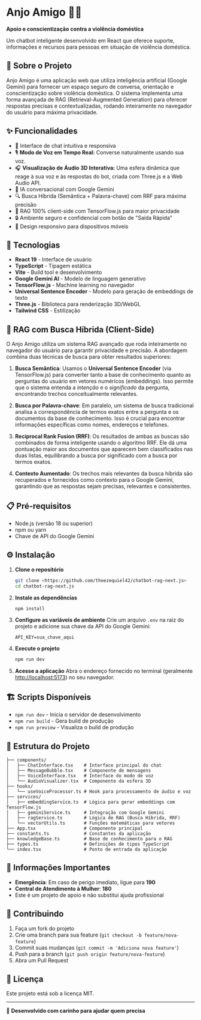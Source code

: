 # Anjo Amigo 🤖💜

**Apoio e conscientização contra a violência doméstica**

Um chatbot inteligente desenvolvido em React que oferece suporte, informações e recursos para pessoas em situação de violência doméstica.

## 🎯 Sobre o Projeto

Anjo Amigo é uma aplicação web que utiliza inteligência artificial (Google Gemini) para fornecer um espaço seguro de conversa, orientação e conscientização sobre violência doméstica. O sistema implementa uma forma avançada de RAG (Retrieval-Augmented Generation) para oferecer respostas precisas e contextualizadas, rodando inteiramente no navegador do usuário para máxima privacidade.

## ✨ Funcionalidades

- 💬 Interface de chat intuitiva e responsiva
- 🎙️ **Modo de Voz em Tempo Real:** Converse naturalmente usando sua voz.
- 🎧 **Visualização de Áudio 3D Interativa:** Uma esfera dinâmica que reage à sua voz e às respostas do bot, criada com Three.js e a Web Audio API.
- 🧠 IA conversacional com Google Gemini
- 🔍 Busca Híbrida (Semântica + Palavra-chave) com RRF para máxima precisão
- 🚀 RAG 100% client-side com TensorFlow.js para maior privacidade
- 🔒 Ambiente seguro e confidencial com botão de "Saída Rápida"
- 📱 Design responsivo para dispositivos móveis

## 🚀 Tecnologias

- **React 19** - Interface de usuário
- **TypeScript** - Tipagem estática
- **Vite** - Build tool e desenvolvimento
- **Google Gemini AI** - Modelo de linguagem generativo
- **TensorFlow.js** - Machine learning no navegador
- **Universal Sentence Encoder** - Modelo para geração de embeddings de texto
- **Three.js** - Biblioteca para renderização 3D/WebGL
- **Tailwind CSS** - Estilização

## 🧠 RAG com Busca Híbrida (Client-Side)
O Anjo Amigo utiliza um sistema RAG avançado que roda inteiramente no navegador do usuário para garantir privacidade e precisão. A abordagem combina duas técnicas de busca para obter resultados superiores:

1.  **Busca Semântica**: Usamos o **Universal Sentence Encoder** (via TensorFlow.js) para converter tanto a base de conhecimento quanto as perguntas do usuário em vetores numéricos (embeddings). Isso permite que o sistema entenda a *intenção* e o *significado* da pergunta, encontrando trechos conceitualmente relevantes.

2.  **Busca por Palavra-chave**: Em paralelo, um sistema de busca tradicional analisa a correspondência de termos exatos entre a pergunta e os documentos da base de conhecimento. Isso é crucial para encontrar informações específicas como nomes, endereços e telefones.

3.  **Reciprocal Rank Fusion (RRF)**: Os resultados de ambas as buscas são combinados de forma inteligente usando o algoritmo RRF. Ele dá uma pontuação maior aos documentos que aparecem bem classificados nas duas listas, equilibrando a busca por significado com a busca por termos exatos.

4.  **Contexto Aumentado**: Os trechos mais relevantes da busca híbrida são recuperados e fornecidos como contexto para o Google Gemini, garantindo que as respostas sejam precisas, relevantes e consistentes.

## 📋 Pré-requisitos

- Node.js (versão 18 ou superior)
- npm ou yarn
- Chave de API do Google Gemini

## ⚙️ Instalação

1. **Clone o repositório**
   ```bash
   git clone <https://github.com/theezequiel42/chatbot-rag-next.js>
   cd chatbot-rag-next.js
   ```

2. **Instale as dependências**
   ```bash
   npm install
   ```

3. **Configure as variáveis de ambiente**
   Crie um arquivo `.env` na raiz do projeto e adicione sua chave da API do Google Gemini:
   ```
   API_KEY=sua_chave_aqui
   ```

4. **Execute o projeto**
   ```bash
   npm run dev
   ```

5. **Acesse a aplicação**
   Abra o endereço fornecido no terminal (geralmente [http://localhost:5173](http://localhost:5173)) no seu navegador.

## 🏗️ Scripts Disponíveis

- `npm run dev` - Inicia o servidor de desenvolvimento
- `npm run build` - Gera build de produção
- `npm run preview` - Visualiza o build de produção

## 📁 Estrutura do Projeto

```
├── components/
│   ├── ChatInterface.tsx    # Interface principal do chat
│   ├── MessageBubble.tsx    # Componente de mensagens
│   ├── VoiceInterface.tsx   # Interface do modo de voz
│   └── AudioVisualizer.tsx  # Componente da esfera 3D
├── hooks/
│   └── useVoiceProcessor.ts # Hook para processamento de áudio e voz
├── services/
│   ├── embeddingService.ts  # Lógica para gerar embeddings com TensorFlow.js
│   ├── geminiService.ts     # Integração com Google Gemini
│   ├── ragService.ts        # Lógica de RAG (Busca Híbrida, RRF)
│   └── vectorUtils.ts       # Funções matemáticas para vetores
├── App.tsx                  # Componente principal
├── constants.ts             # Constantes da aplicação
├── knowledgeBase.ts         # Base de conhecimento para o RAG
├── types.ts                 # Definições de tipos TypeScript
└── index.tsx                # Ponto de entrada da aplicação
```

## 🚨 Informações Importantes

- **Emergência**: Em caso de perigo imediato, ligue para **190**
- **Central de Atendimento à Mulher**: **180**
- Este é um projeto de apoio e não substitui ajuda profissional

## 🤝 Contribuindo

1. Faça um fork do projeto
2. Crie uma branch para sua feature (`git checkout -b feature/nova-feature`)
3. Commit suas mudanças (`git commit -m 'Adiciona nova feature'`)
4. Push para a branch (`git push origin feature/nova-feature`)
5. Abra um Pull Request

## 📄 Licença

Este projeto está sob a licença MIT.

---

💜 **Desenvolvido com carinho para ajudar quem precisa**